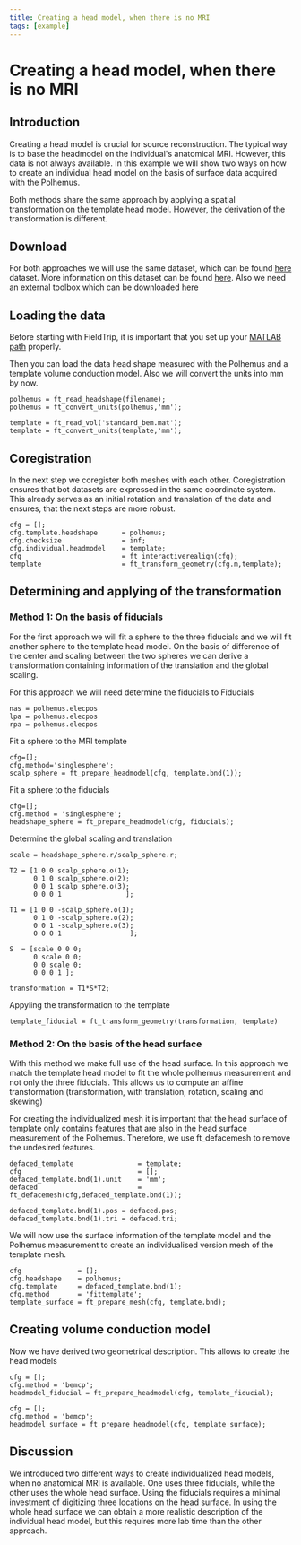 ```yaml
---
title: Creating a head model, when there is no MRI
tags: [example]
---
```


# Creating a head model, when there is no MRI

## Introduction

Creating a head model is crucial for source reconstruction. The typical way is to
base the headmodel on the individual's anatomical MRI. However, this data is not always available.
In this example we will show two ways on how to create an individual head model on the basis of surface
data acquired with the Polhemus.

Both methods share the same approach by applying a spatial transformation on the template head model. However, the derivation of the transformation is different.

## Download

For both approaches we will use the same dataset, which can be found
[here](ftp://ftp.fieldtriptoolbox.org/pub/fieldtrip/tutorial/epilepsy)
dataset. More information on this dataset can be found
[here](/tutorial/epilepsy/).
Also we need an external toolbox which can be downloaded [here](https://sites.google.com/site/myronenko/research/cpd)

## Loading the data

Before starting with FieldTrip, it is important that you set up your
[MATLAB path](/faq/should_i_add_fieldtrip_with_all_subdirectories_to_my_matlab_path) properly.

Then you can load the data head shape measured with the Polhemus and a
template volume conduction model. Also we will convert the units into mm
by now.

    polhemus = ft_read_headshape(filename);
    polhemus = ft_convert_units(polhemus,'mm');

    template = ft_read_vol('standard_bem.mat');
    template = ft_convert_units(template,'mm');

## Coregistration

In the next step we coregister both meshes with each other. Coregistration ensures that bot datasets are expressed in the same coordinate system. This already serves as an initial rotation and translation of the data and ensures, that the next steps are more robust.


    cfg = [];
    cfg.template.headshape      = polhemus;
    cfg.checksize               = inf;
    cfg.individual.headmodel    = template;
    cfg                         = ft_interactiverealign(cfg);
    template                    = ft_transform_geometry(cfg.m,template);

## Determining and applying of the transformation

### Method 1: On the basis of fiducials

For the first approach we will fit a sphere to the three fiducials and we will fit another sphere to the template head model. On the basis of difference of the center and scaling between the two spheres we can derive a transformation containing information of the translation and the global scaling.

For this approach we will need determine the fiducials to Fiducials

    nas = polhemus.elecpos
    lpa = polhemus.elecpos
    rpa = polhemus.elecpos

Fit a sphere to the MRI template

    cfg=[];
    cfg.method='singlesphere';
    scalp_sphere = ft_prepare_headmodel(cfg, template.bnd(1));

Fit a sphere to the fiducials

    cfg=[];
    cfg.method = 'singlesphere';
    headshape_sphere = ft_prepare_headmodel(cfg, fiducials);

Determine the global scaling and translation

    scale = headshape_sphere.r/scalp_sphere.r;

    T2 = [1 0 0 scalp_sphere.o(1);
          0 1 0 scalp_sphere.o(2);
          0 0 1 scalp_sphere.o(3);
          0 0 0 1                ];

    T1 = [1 0 0 -scalp_sphere.o(1);
          0 1 0 -scalp_sphere.o(2);
          0 0 1 -scalp_sphere.o(3);
          0 0 0 1                 ];

    S  = [scale 0 0 0;
          0 scale 0 0;
          0 0 scale 0;
          0 0 0 1 ];

    transformation = T1*S*T2;

Appyling the transformation to the template

    template_fiducial = ft_transform_geometry(transformation, template)


### Method 2: On the basis of the head surface

With this method we make full use of the head surface. In this approach we match the template head model to fit the whole polhemus measurement and not only the three fiducials. This allows us to compute an affine transformation (transformation, with translation, rotation, scaling and skewing)

For creating the individualized mesh it is important that the head
surface of template only contains features that are also in the head
surface measurement of the Polhemus. Therefore, we use ft_defacemesh to remove the undesired features.

    defaced_template                = template;
    cfg                             = [];
    defaced_template.bnd(1).unit    = 'mm';
    defaced                         =  ft_defacemesh(cfg,defaced_template.bnd(1));

    defaced_template.bnd(1).pos = defaced.pos;
    defaced_template.bnd(1).tri = defaced.tri;

We will now use the surface information of the template model and the
Polhemus measurement to create an individualised version mesh of the template mesh.

    cfg              = [];
    cfg.headshape    = polhemus;
    cfg.template     = defaced_template.bnd(1);
    cfg.method       = 'fittemplate';
    template_surface = ft_prepare_mesh(cfg, template.bnd);

## Creating volume conduction model

Now we have derived two geometrical description. This allows to create the head models

    cfg = [];
    cfg.method = 'bemcp';
    headmodel_fiducial = ft_prepare_headmodel(cfg, template_fiducial);

    cfg = [];
    cfg.method = 'bemcp';
    headmodel_surface = ft_prepare_headmodel(cfg, template_surface);

## Discussion

We introduced two different ways to create individualized head models, when no anatomical MRI is available. One uses three fiducials, while the other uses the whole head surface. Using the fiducials requires a minimal investment of digitizing three locations on the head surface. In using the whole head surface we can obtain a more realistic description of the individual head model, but this requires more lab time than the other approach.
